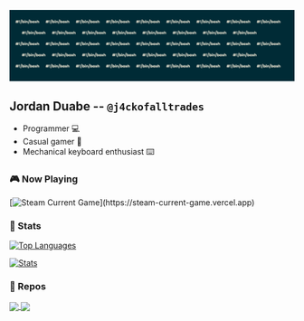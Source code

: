![](static/img/banner.png)

## Jordan Duabe -- `@j4ckofalltrades`

- Programmer :computer:
- Casual gamer :athletic_shoe:
- Mechanical keyboard enthusiast :keyboard:

### :video_game: Now Playing 

[![Steam Current Game](https://steam-current-game.vercel.app/api/?steamids=76561198311570174")](https://steam-current-game.vercel.app)


### :1234: Stats 

[![Top Languages](https://github-readme-stats.vercel.app/api/top-langs/?username=j4ckofalltrades&custom_title=Languages&layout=compact&hide=html,css,scss,javascript,vim%20script,makefile&theme=solarized-dark)](https://github.com/anuraghazra/github-readme-stats)

[![Stats](https://github-readme-stats.vercel.app/api?username=j4ckofalltrades&show_icons=true&count_private=true&custom_title=GitHub%20Stats&theme=solarized-dark)](https://github.com/anuraghazra/github-readme-stats)

### :pushpin: Repos 

<a href="https://github.com/j4ckofalltrades/dotfiles">
  <img align="center"
    class="projects"
    src="https://github-readme-stats.vercel.app/api/pin/?username=j4ckofalltrades&repo=dotfiles&theme=solarized-dark" />
</a>
<a href="https://github.com/j4ckofalltrades/keebs">
  <img align="center"
    class="projects"
    src="https://github-readme-stats.vercel.app/api/pin/?username=j4ckofalltrades&repo=keebs&theme=solarized-dark" />
</a>
